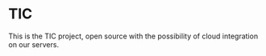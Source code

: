 TIC
===

This is the TIC project, open source with the possibility of cloud integration on our servers.